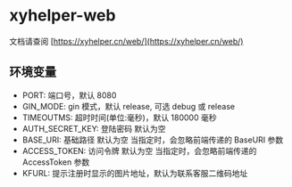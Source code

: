 # xyhelper-web

文档请查阅 [https://xyhelper.cn/web/](https://xyhelper.cn/web/)

## 环境变量

- PORT: 端口号，默认 8080
- GIN_MODE: gin 模式，默认 release, 可选 debug 或 release
- TIMEOUTMS: 超时时间(单位:毫秒)，默认 180000 毫秒
- AUTH_SECRET_KEY: 登陆密码 默认为空
- BASE_URI: 基础路径 默认为空   当指定时，会忽略前端传递的 BaseURI 参数
- ACCESS_TOKEN: 访问令牌 默认为空  当指定时，会忽略前端传递的 AccessToken 参数
- KFURL: 提示注册时显示的图片地址，默认为联系客服二维码地址